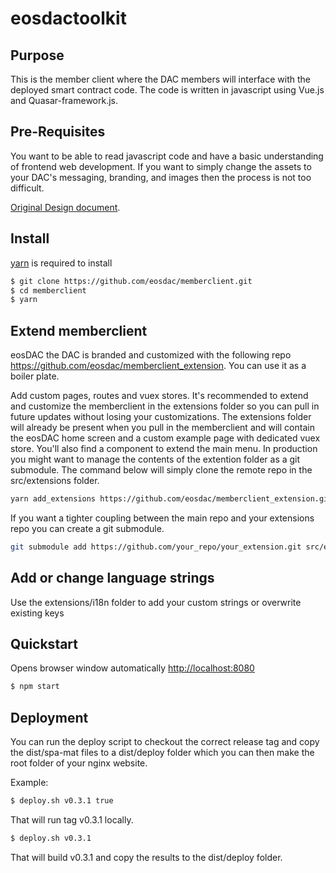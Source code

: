 # eosdactoolkit

## Purpose
This is the member client where the DAC members will interface with the deployed smart contract code. The code is written in javascript using Vue.js and Quasar-framework.js.

## Pre-Requisites
You want to be able to read javascript code and have a basic understanding of frontend web development. If you want to simply change the assets to your DAC's messaging, branding, and images then the process is not too difficult.

[Original Design document](https://docs.google.com/document/d/1C4yzFNpK0Iz0Ru0gz28HeLJic5vZWBmVl3wV8czhVS4/edit#).

## Install

[yarn](https://yarnpkg.com) is required to install

```bash
$ git clone https://github.com/eosdac/memberclient.git
$ cd memberclient
$ yarn
```

## Extend memberclient
eosDAC the DAC is branded and customized with the following repo https://github.com/eosdac/memberclient_extension. You can use it as a boiler plate.

Add custom pages, routes and vuex stores. It's recommended to extend and customize the memberclient in the extensions folder so you can pull in future updates without losing your customizations. The extensions folder will already be present when you pull in the memberclient and will contain the eosDAC home screen and a custom example page with dedicated vuex store. You'll also find a component to extend the main menu. In production you might want to manage the contents of the extention folder as a git submodule. The command below will simply clone the remote repo in the src/extensions folder.

```bash
yarn add_extensions https://github.com/eosdac/memberclient_extension.git extensions
```
If you want a tighter coupling between the main repo and your extensions repo you can create a git submodule.
```bash
git submodule add https://github.com/your_repo/your_extension.git src/extensions
```

## Add or change language strings
Use the extensions/i18n folder to add your custom strings or overwrite existing keys


## Quickstart

Opens browser window automatically [http://localhost:8080](http://localhost:8080)

```bash
$ npm start
```

## Deployment

You can run the deploy script to checkout the correct release tag and copy the dist/spa-mat files to a dist/deploy folder which you can then make the root folder of your nginx website.

Example:

```bash
$ deploy.sh v0.3.1 true
```

That will run tag v0.3.1 locally.

```bash
$ deploy.sh v0.3.1
```

That will build v0.3.1 and copy the results to the dist/deploy folder.
